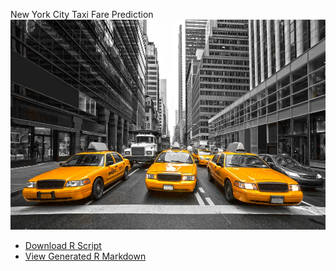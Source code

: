 New York City Taxi Fare Prediction
![ ](taxi-cab-nyc.jpg)

- [Download R Script](TP2_Improved.R)
- [View Generated R Markdown](TP2_RMD.pdf) 
